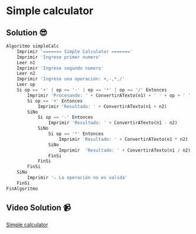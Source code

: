 # Simple calculator

## Solution 😎

```python
Algoritmo simpleCalc
	Imprimir '======= Simple Calculator ======='
	Imprimir 'Ingrese primer numero'
	Leer n1
	Imprimir 'Ingrese segundo numero'
	Leer n2
	Imprimir 'Ingrese una operación: +,-,*,/'
	Leer op
	Si op == '+' | op == '-' | op == '*' | op == '/' Entonces
		Imprimir 'Procesando: ' + ConvertirATexto(n1) + ' ' + op + ' ' + ConvertirATexto(n2)
		Si op == '+' Entonces
			Imprimir 'Resultado: ' + ConvertirATexto(n1 + n2)
		SiNo
			Si op == '-' Entonces
				Imprimir 'Resultado: ' + ConvertirATexto(n1 - n2)
			SiNo
				Si op == '*' Entonces
					Imprimir 'Resultado: ' + ConvertirATexto(n1 * n2)
				SiNo
					Imprimir  'Resultado: ' + ConvertirATexto(n1 / n2)
				FinSi
			FinSi
		FinSi
	SiNo
		Imprimir '⚠️ La operación no es valida'
	FinSi
FinAlgoritmo
```

## Video Solution 📹

[Simple calculator](https://edpuzzle.com/assignments/637c55ea8a59d7410fb361d7/watch)
